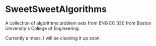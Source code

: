 # SweetSweetAlgorithms
A collection of algorithms problem sets from ENG EC 330 from Boston University's College of Engineering.

Currently a mess, I will be cleaning it up soon.
